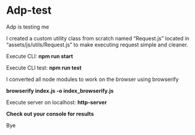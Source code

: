# Adp-test
Adp is testing me

I created a custom utility class from scratch named “Request.js” located in “assets/js/utils/Request.js” to make executing request simple and cleaner.

Execute CLI: **npm run start**

Execute CLI test: **npm run test**

I converted all node modules to work on the browser using browserify

**browserify index.js -o index_browserify.js**

Execute server on localhost: **http-server**

**Check out your console for results**

Bye